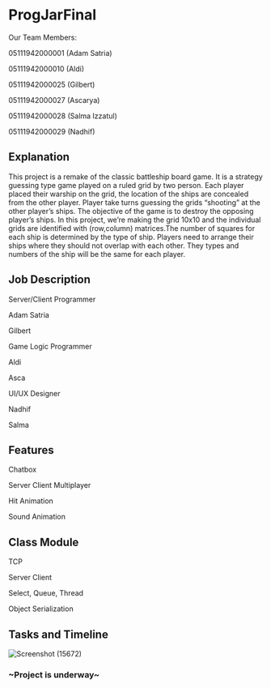 # ProgJarFinal

Our Team Members:

05111942000001 (Adam Satria)

05111942000010 (Aldi)

05111942000025 (Gilbert)

05111942000027 (Ascarya)

05111942000028 (Salma Izzatul)

05111942000029 (Nadhif)

## Explanation
This project is a remake of the classic battleship board game. It is a strategy guessing type game played on a ruled grid by two person. Each player placed their warship on the grid, the location of the ships are concealed from the other player. Player take turns guessing the grids “shooting” at the other player’s ships. The objective of the game is to destroy the opposing player’s ships. In this project, we’re making the grid 10x10 and the individual grids are identified with (row,column) matrices.The number of squares for each ship is determined by the type of ship. Players need to arrange their ships where they should not overlap with each other. They types and numbers of the ship will be the same for each player.



## Job Description

Server/Client Programmer

Adam Satria

Gilbert

Game Logic Programmer

Aldi

Asca

UI/UX Designer

Nadhif

Salma

## Features

Chatbox

Server Client Multiplayer

Hit Animation

Sound Animation

## Class Module

TCP

Server Client

Select, Queue, Thread

Object Serialization

## Tasks and Timeline
![Screenshot (15672)](https://user-images.githubusercontent.com/61174498/170320321-e94d4094-2909-47c9-9515-66453a01ad79.png)

### ~Project is underway~
